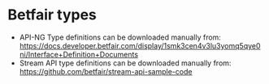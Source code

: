# Betfair types


- API-NG Type definitions can be downloaded manually from: https://docs.developer.betfair.com/display/1smk3cen4v3lu3yomq5qye0ni/Interface+Definition+Documents
- Stream API type definitions can be downloaded manually from: https://github.com/betfair/stream-api-sample-code
